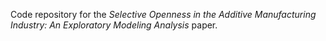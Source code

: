 
Code repository for the *Selective Openness in the Additive Manufacturing Industry:
An Exploratory Modeling Analysis* paper. 
